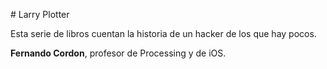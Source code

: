 \# Larry Plotter

 

Esta serie de libros cuentan la historia de un hacker de los que hay pocos.

**Fernando Cordon**, profesor de Processing y de iOS.